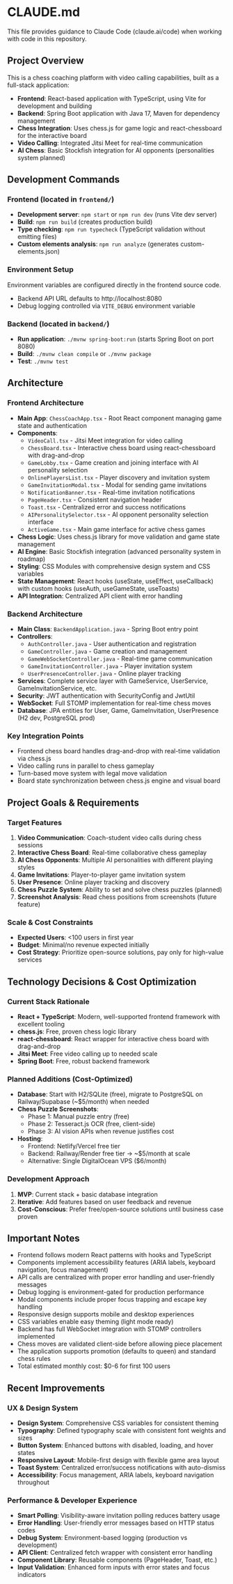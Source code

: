 # CLAUDE.md

This file provides guidance to Claude Code (claude.ai/code) when working with code in this repository.

## Project Overview

This is a chess coaching platform with video calling capabilities, built as a full-stack application:

- **Frontend**: React-based application with TypeScript, using Vite for development and building
- **Backend**: Spring Boot application with Java 17, Maven for dependency management
- **Chess Integration**: Uses chess.js for game logic and react-chessboard for the interactive board
- **Video Calling**: Integrated Jitsi Meet for real-time communication
- **AI Chess**: Basic Stockfish integration for AI opponents (personalities system planned)

## Development Commands

### Frontend (located in `frontend/`)
- **Development server**: `npm start` or `npm run dev` (runs Vite dev server)
- **Build**: `npm run build` (creates production build)
- **Type checking**: `npm run typecheck` (TypeScript validation without emitting files)
- **Custom elements analysis**: `npm run analyze` (generates custom-elements.json)

### Environment Setup
Environment variables are configured directly in the frontend source code.
- Backend API URL defaults to http://localhost:8080
- Debug logging controlled via `VITE_DEBUG` environment variable

### Backend (located in `backend/`)
- **Run application**: `./mvnw spring-boot:run` (starts Spring Boot on port 8080)
- **Build**: `./mvnw clean compile` or `./mvnw package`
- **Test**: `./mvnw test`

## Architecture

### Frontend Architecture
- **Main App**: `ChessCoachApp.tsx` - Root React component managing game state and authentication
- **Components**: 
  - `VideoCall.tsx` - Jitsi Meet integration for video calling
  - `ChessBoard.tsx` - Interactive chess board using react-chessboard with drag-and-drop
  - `GameLobby.tsx` - Game creation and joining interface with AI personality selection
  - `OnlinePlayersList.tsx` - Player discovery and invitation system
  - `GameInvitationModal.tsx` - Modal for sending game invitations
  - `NotificationBanner.tsx` - Real-time invitation notifications
  - `PageHeader.tsx` - Consistent navigation header
  - `Toast.tsx` - Centralized error and success notifications
  - `AIPersonalitySelector.tsx` - AI opponent personality selection interface
  - `ActiveGame.tsx` - Main game interface for active chess games
- **Chess Logic**: Uses chess.js library for move validation and game state management
- **AI Engine**: Basic Stockfish integration (advanced personality system in roadmap)
- **Styling**: CSS Modules with comprehensive design system and CSS variables
- **State Management**: React hooks (useState, useEffect, useCallback) with custom hooks (useAuth, useGameState, useToasts)
- **API Integration**: Centralized API client with error handling

### Backend Architecture
- **Main Class**: `BackendApplication.java` - Spring Boot entry point
- **Controllers**: 
  - `AuthController.java` - User authentication and registration
  - `GameController.java` - Game creation and management
  - `GameWebSocketController.java` - Real-time game communication
  - `GameInvitationController.java` - Player invitation system
  - `UserPresenceController.java` - Online player tracking
- **Services**: Complete service layer with GameService, UserService, GameInvitationService, etc.
- **Security**: JWT authentication with SecurityConfig and JwtUtil
- **WebSocket**: Full STOMP implementation for real-time chess moves
- **Database**: JPA entities for User, Game, GameInvitation, UserPresence (H2 dev, PostgreSQL prod)

### Key Integration Points
- Frontend chess board handles drag-and-drop with real-time validation via chess.js
- Video calling runs in parallel to chess gameplay
- Turn-based move system with legal move validation
- Board state synchronization between chess.js engine and visual board

## Project Goals & Requirements

### Target Features
1. **Video Communication**: Coach-student video calls during chess sessions
2. **Interactive Chess Board**: Real-time collaborative chess gameplay
3. **AI Chess Opponents**: Multiple AI personalities with different playing styles
4. **Game Invitations**: Player-to-player game invitation system
5. **User Presence**: Online player tracking and discovery
6. **Chess Puzzle System**: Ability to set and solve chess puzzles (planned)
7. **Screenshot Analysis**: Read chess positions from screenshots (future feature)

### Scale & Cost Constraints
- **Expected Users**: <100 users in first year
- **Budget**: Minimal/no revenue expected initially
- **Cost Strategy**: Prioritize open-source solutions, pay only for high-value services

## Technology Decisions & Cost Optimization

### Current Stack Rationale
- **React + TypeScript**: Modern, well-supported frontend framework with excellent tooling
- **chess.js**: Free, proven chess logic library
- **react-chessboard**: React wrapper for interactive chess board with drag-and-drop
- **Jitsi Meet**: Free video calling up to needed scale
- **Spring Boot**: Free, robust backend framework

### Planned Additions (Cost-Optimized)
- **Database**: Start with H2/SQLite (free), migrate to PostgreSQL on Railway/Supabase (~$5/month) when needed
- **Chess Puzzle Screenshots**: 
  - Phase 1: Manual puzzle entry (free)
  - Phase 2: Tesseract.js OCR (free, client-side)
  - Phase 3: AI vision APIs when revenue justifies cost
- **Hosting**: 
  - Frontend: Netlify/Vercel free tier
  - Backend: Railway/Render free tier → ~$5/month at scale
  - Alternative: Single DigitalOcean VPS ($6/month)

### Development Approach
1. **MVP**: Current stack + basic database integration
2. **Iterative**: Add features based on user feedback and revenue
3. **Cost-Conscious**: Prefer free/open-source solutions until business case proven

## Important Notes

- Frontend follows modern React patterns with hooks and TypeScript
- Components implement accessibility features (ARIA labels, keyboard navigation, focus management)
- API calls are centralized with proper error handling and user-friendly messages
- Debug logging is environment-gated for production performance
- Modal components include proper focus trapping and escape key handling
- Responsive design supports mobile and desktop experiences
- CSS variables enable easy theming (light mode ready)
- Backend has full WebSocket integration with STOMP controllers implemented
- Chess moves are validated client-side before allowing piece placement
- The application supports promotion (defaults to queen) and standard chess rules
- Total estimated monthly cost: $0-6 for first 100 users

## Recent Improvements

### UX & Design System
- **Design System**: Comprehensive CSS variables for consistent theming
- **Typography**: Defined typography scale with consistent font weights and sizes
- **Button System**: Enhanced buttons with disabled, loading, and hover states
- **Responsive Layout**: Mobile-first design with flexible game area layout
- **Toast System**: Centralized error/success notifications with auto-dismiss
- **Accessibility**: Focus management, ARIA labels, keyboard navigation throughout

### Performance & Developer Experience
- **Smart Polling**: Visibility-aware invitation polling reduces battery usage
- **Error Handling**: User-friendly error messages based on HTTP status codes
- **Debug System**: Environment-based logging (production vs development)
- **API Client**: Centralized fetch wrapper with consistent error handling
- **Component Library**: Reusable components (PageHeader, Toast, etc.)
- **Input Validation**: Enhanced form inputs with error states and focus indicators